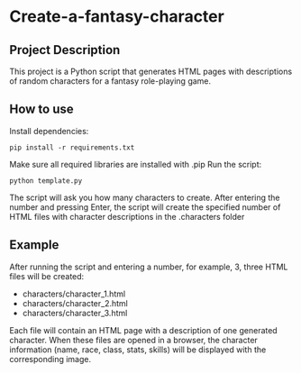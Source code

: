 # Create-a-fantasy-character

## Project Description
This project is a Python script that generates HTML pages with descriptions of random characters for a fantasy role-playing game.

## How to use
Install dependencies:
```
pip install -r requirements.txt
```
Make sure all required libraries are installed with .pip
Run the script:
```
python template.py
```
The script will ask you how many characters to create. After entering the number and pressing Enter, the script will create the specified number of HTML files with character descriptions in the .characters folder

## Example
After running the script and entering a number, for example, 3, three HTML files will be created:

- characters/character_1.html
- characters/character_2.html
- characters/character_3.html

Each file will contain an HTML page with a description of one generated character. When these files are opened in a browser, the character information (name, race, class, stats, skills) will be displayed with the corresponding image.
